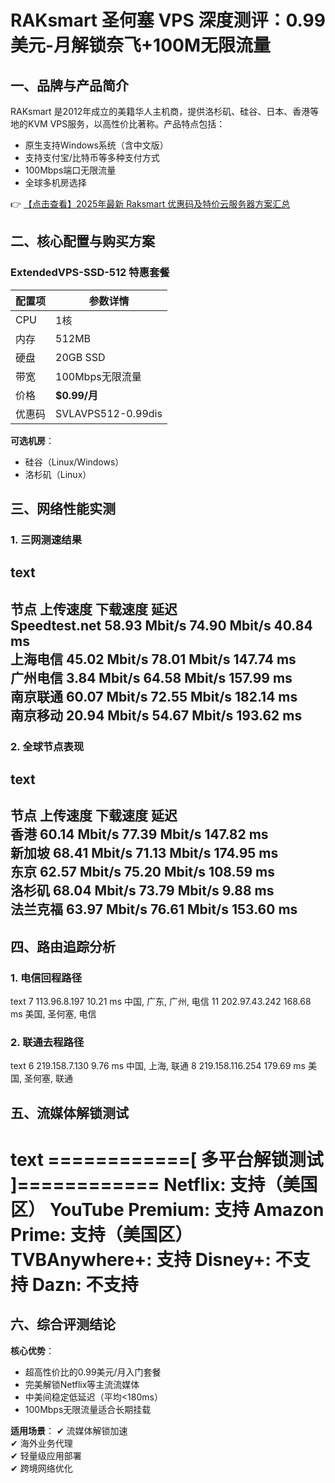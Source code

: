 # RAKsmart 圣何塞 VPS 深度测评：0.99美元-月解锁奈飞+100M无限流量

## 一、品牌与产品简介

RAKsmart 是2012年成立的美籍华人主机商，提供洛杉矶、硅谷、日本、香港等地的KVM VPS服务，以高性价比著称。产品特点包括：
- 原生支持Windows系统（含中文版）
- 支持支付宝/比特币等多种支付方式
- 100Mbps端口无限流量
- 全球多机房选择

👉 [【点击查看】2025年最新 Raksmart 优惠码及特价云服务器方案汇总](https://bit.ly/raksmart)

## 二、核心配置与购买方案

### ExtendedVPS-SSD-512 特惠套餐
| 配置项       | 参数详情          |
|--------------|-------------------|
| CPU          | 1核               |
| 内存         | 512MB             |
| 硬盘         | 20GB SSD          |
| 带宽         | 100Mbps无限流量   |
| 价格         | **$0.99/月**      |
| 优惠码       | SVLAVPS512-0.99dis|

**可选机房**：
- 硅谷（Linux/Windows）
- 洛杉矶（Linux）

## 三、网络性能实测

### 1. 三网测速结果
text
----------------------------------------------------------------------
 节点            上传速度        下载速度        延迟      
 Speedtest.net   58.93 Mbit/s   74.90 Mbit/s   40.84 ms    
 上海电信        45.02 Mbit/s   78.01 Mbit/s   147.74 ms   
 广州电信        3.84 Mbit/s    64.58 Mbit/s   157.99 ms   
 南京联通        60.07 Mbit/s   72.55 Mbit/s   182.14 ms   
 南京移动        20.94 Mbit/s   54.67 Mbit/s   193.62 ms   
----------------------------------------------------------------------

### 2. 全球节点表现
text
----------------------------------------------------------------------
 节点            上传速度        下载速度        延迟      
 香港           60.14 Mbit/s   77.39 Mbit/s   147.82 ms   
 新加坡         68.41 Mbit/s   71.13 Mbit/s   174.95 ms   
 东京           62.57 Mbit/s   75.20 Mbit/s   108.59 ms   
 洛杉矶         68.04 Mbit/s   73.79 Mbit/s   9.88 ms     
 法兰克福       63.97 Mbit/s   76.61 Mbit/s   153.60 ms   
----------------------------------------------------------------------

## 四、路由追踪分析

### 1. 电信回程路径
text
7  113.96.8.197  10.21 ms  中国, 广东, 广州, 电信
11 202.97.43.242 168.68 ms 美国, 圣何塞, 电信

### 2. 联通去程路径
text
6  219.158.7.130 9.76 ms  中国, 上海, 联通
8  219.158.116.254 179.69 ms 美国, 圣何塞, 联通

## 五、流媒体解锁测试

text
============[ 多平台解锁测试 ]============
 Netflix:       支持（美国区）
 YouTube Premium: 支持
 Amazon Prime:  支持（美国区）
 TVBAnywhere+:  支持
 Disney+:       不支持
 Dazn:          不支持
=========================================

## 六、综合评测结论

**核心优势**：
- 超高性价比的0.99美元/月入门套餐
- 完美解锁Netflix等主流流媒体
- 中美间稳定低延迟（平均<180ms）
- 100Mbps无限流量适合长期挂载

**适用场景**：
✔ 流媒体解锁加速  
✔ 海外业务代理  
✔ 轻量级应用部署  
✔ 跨境网络优化